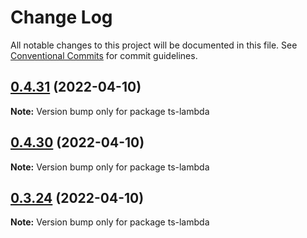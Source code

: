 # Change Log

All notable changes to this project will be documented in this file.
See [Conventional Commits](https://conventionalcommits.org) for commit guidelines.

## [0.4.31](https://github.com/iac-factory/aws-lambda/compare/ts-lambda@0.4.30...ts-lambda@0.4.31) (2022-04-10)

**Note:** Version bump only for package ts-lambda





## [0.4.30](https://github.com/iac-factory/aws-lambda/compare/ts-lambda@0.3.29...ts-lambda@0.4.30) (2022-04-10)

**Note:** Version bump only for package ts-lambda





## [0.3.24](https://github.com/iac-factory/aws-lambda/compare/ts-lambda@0.3.23...ts-lambda@0.3.24) (2022-04-10)

**Note:** Version bump only for package ts-lambda

